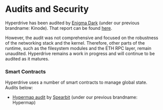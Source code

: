 # Audits and Security

Hyperdrive has been audited by [Enigma Dark](https://www.enigmadark.com/) (under our previous brandname: Kinode).
That report can be found [here](https://github.com/Enigma-Dark/security-review-reports/blob/main/2024-11-18_Architecture_Review_Report_Kinode.pdf).

However, the audit was not comprehensive and focused on the robustness of the networking stack and the kernel.
Therefore, other parts of the runtime, such as the filesystem modules and the ETH RPC layer, remain unaudited.
Hyperdrive remains a work in progress and will continue to be audited as it matures.

### Smart Contracts

Hyperdrive uses a number of smart contracts to manage global state.
Audits below:
- [Hypermap audit](https://cantina.xyz/portfolio/c2cbcbe7-727c-47cf-99f1-4e82ea8e5c77) by [Spearbit](https://spearbit.com/) (under our previous brandname: Hypermap)
